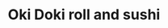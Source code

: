 ---
layout: place
title: "Oki Doki roll and sushi"
permalink: /california/brea/oki-doki-roll-and-sushi.html
stateAbbr: CA
stateName: California
cityName: Brea
place_id: ChIJ_xclbjrV3IAR-5mvBXHhQYM
photos:
  - name: >-
      places/ChIJ_xclbjrV3IAR-5mvBXHhQYM/photos/AeeoHcLapXXp76ROHaisabra_VNDkF05ymRfFpqjsSKUKBqnXS0wNt5_Fi0qJTQvs4aXV-pNi48OXxmNxa9mbMpEeYoWWL425E-h315SF4WoXfKVdv-s59Ht11K9k4R6KzXTEkZv4UuDUI0DMJaoSJ5mhu1MaMOefAFM1g6A4Zd7w2I0e1LgPeTHfnZ18yD5SXyhwfSPQo-wOijWrxriDjS46i86wURwLcZHueSxR0NaKL165W5MLebL7eMVWYXKPXYgnZcJqyJHCPMmIzOLrtR0XwVBXwsQfV9a743x86LDO-djk-1qo0EdQM9d97NjTqWcpMtEfPZEcFR7jXZ4d878MVLX7WWgR46jrTSQxnNAOSDhIlxm0hMQxXb_YqbLC55xlL0s6ja3qPK6EJ9hfZJ56DjpijtpmpNgxrNCEC4lC1bEa7c
    widthPx: 4000
    heightPx: 1868
    authorAttributions:
      - displayName: Brian Maurer MTB
        uri: https://maps.google.com/maps/contrib/112657692472757208491
        photoUri: >-
          https://lh3.googleusercontent.com/a-/ALV-UjU_GJy6bUlfEdY5JcYx_71sfTos2cDqILI5NFDxdoumUjg_C5zE=s100-p-k-no-mo
    flagContentUri: >-
      https://www.google.com/local/imagery/report/?cb_client=maps_api_places.places_api&image_key=!1e10!2sCIHM0ogKEICAgIDyvsTTtAE&hl=en-US
    googleMapsUri: >-
      https://www.google.com/maps/place//data=!3m4!1e2!3m2!1sCIHM0ogKEICAgIDyvsTTtAE!2e10!4m2!3m1!1s0x80dcd53a6e2517ff:0x8341e17105af99fb
  - name: >-
      places/ChIJ_xclbjrV3IAR-5mvBXHhQYM/photos/AeeoHcKXUHyLprBPKs_3MOemDeEshlXY-bVaE1oL7LkJ_Ny-nHfe7oBn1G0eI-q989Gkd7mgvlVE5Ya-qk-lJySSuX0AVeB_FrTqactKCR8W-s3UYF3d1BqmCWTL3jFDUp66XZghgBs2wune2I12FdaaCMSGu0LbEzTJPLFvsZx1XDTUh6vZKu0il3Esrh8Vqp0J2c-9KrtZ1uBC11YWV4cZ-1n-qITAg4PTWzmyzm839hPoPy6_bUadtfAOc0GvdqR3XDzTMuzVBNtiPA4dnfkRTTvU9wmSRkvYBXaaMPgHeytFVg
    widthPx: 2644
    heightPx: 1720
    authorAttributions:
      - displayName: Oki Doki roll and sushi
        uri: https://maps.google.com/maps/contrib/118370453982403305254
        photoUri: >-
          https://lh3.googleusercontent.com/a-/ALV-UjVR9vgesT6D6znS2c9UJ8CSmV-eb072chWhEZipMENu1ckbK9g=s100-p-k-no-mo
    flagContentUri: >-
      https://www.google.com/local/imagery/report/?cb_client=maps_api_places.places_api&image_key=!1e10!2sAF1QipNyylYnjoNIlqsFvj9oHjrEPwvxkrZUESjpvB3m&hl=en-US
    googleMapsUri: >-
      https://www.google.com/maps/place//data=!3m4!1e2!3m2!1sAF1QipNyylYnjoNIlqsFvj9oHjrEPwvxkrZUESjpvB3m!2e10!4m2!3m1!1s0x80dcd53a6e2517ff:0x8341e17105af99fb
  - name: >-
      places/ChIJ_xclbjrV3IAR-5mvBXHhQYM/photos/AeeoHcJIsg1AHoIE7yFlwD801VwCBH6o9rOr2pCgSVzO9GfMecc-wR4xfBwc6tibfafTdAyBaEz2aLWtxcmF7Nzlia8LSTk3wF5CWXqfrKlQ4apl3OeoDQlz26WwTsIUgw04cEfQphDG6N_GuPsks__v9Mr-UE7Iq6fen1AAw_iuGt5AD-D0snc53EaOmHB8FStFKGyr1bzC2BeO3GuqUwdibZi756Z4al0VRLtpNLMqLgWDrPP0l_2nV5rgcKOERNidr2Y2qPPOvu9Cbk-nSyF_NelTgBIv54jzmpu_u2TUhdZTVQ
    widthPx: 2644
    heightPx: 1720
    authorAttributions:
      - displayName: Oki Doki roll and sushi
        uri: https://maps.google.com/maps/contrib/118370453982403305254
        photoUri: >-
          https://lh3.googleusercontent.com/a-/ALV-UjVR9vgesT6D6znS2c9UJ8CSmV-eb072chWhEZipMENu1ckbK9g=s100-p-k-no-mo
    flagContentUri: >-
      https://www.google.com/local/imagery/report/?cb_client=maps_api_places.places_api&image_key=!1e10!2sAF1QipMNMOjZd9EKalKOHSyO7nwL_gM8m9Dxmfk4BQZH&hl=en-US
    googleMapsUri: >-
      https://www.google.com/maps/place//data=!3m4!1e2!3m2!1sAF1QipMNMOjZd9EKalKOHSyO7nwL_gM8m9Dxmfk4BQZH!2e10!4m2!3m1!1s0x80dcd53a6e2517ff:0x8341e17105af99fb
  - name: >-
      places/ChIJ_xclbjrV3IAR-5mvBXHhQYM/photos/AeeoHcJFNBVNZPOA-sEsnU1-Nak_GfH4U44VAaCR8B-tMD0FnmrrZx1Pyjr7aWRafoCNl_cMKqvRHaWgE6p-_OQ0MAtulbTDVDJu16IPEsraZM6g-owdqF1kes8qQtOVCdQVQcXLJe-dEPIAiVdp_Ntw7kwgdLACVSFq150Kx1cdZ-U70dwMzdVbQSxDVGTew-v7OxIJFMCZCyJ0ITwErNrRy_zb7Sk4oolfE4xTIbnsfXd4V1fDt-VWp2RW61I7WmDYOJN7VI3UBQL34P9gRi4SMkQf1gzdOKRyHlZ2bEMj0PLUiw
    widthPx: 2644
    heightPx: 1720
    authorAttributions:
      - displayName: Oki Doki roll and sushi
        uri: https://maps.google.com/maps/contrib/118370453982403305254
        photoUri: >-
          https://lh3.googleusercontent.com/a-/ALV-UjVR9vgesT6D6znS2c9UJ8CSmV-eb072chWhEZipMENu1ckbK9g=s100-p-k-no-mo
    flagContentUri: >-
      https://www.google.com/local/imagery/report/?cb_client=maps_api_places.places_api&image_key=!1e10!2sAF1QipOB5SQH081Q5PQJFvYJ7MKcsa59vlmHUimCESVj&hl=en-US
    googleMapsUri: >-
      https://www.google.com/maps/place//data=!3m4!1e2!3m2!1sAF1QipOB5SQH081Q5PQJFvYJ7MKcsa59vlmHUimCESVj!2e10!4m2!3m1!1s0x80dcd53a6e2517ff:0x8341e17105af99fb
  - name: >-
      places/ChIJ_xclbjrV3IAR-5mvBXHhQYM/photos/AeeoHcJuNNsmfRbhkoFvwYk_4G3-JRAvl2vUq8gZtkmOuuzj8HS25j8PkGgJ3tmY1txc84zkegZUOkLgysU1E2pHCKSaBaXipUdfUCunypXS-z_kZ98NAbK2Qjh5nuWKdUVhsDYLF9fNQKgM-wIdLc-2qGh6FzvGo8q_8XAz_7dlRLAD9ZCF7KK6XVAe6PF4pHDMW07GPD3gRqEPUz0j7319pQCPcBpDJBWU0YjBkweAMftIoZlMV_FYP3_IEaYnG5aICzL80xGOiVIunFGbWsmXhyiYU8b27C7jaJLv6sUxYs9otQ
    widthPx: 2644
    heightPx: 1720
    authorAttributions:
      - displayName: Oki Doki roll and sushi
        uri: https://maps.google.com/maps/contrib/118370453982403305254
        photoUri: >-
          https://lh3.googleusercontent.com/a-/ALV-UjVR9vgesT6D6znS2c9UJ8CSmV-eb072chWhEZipMENu1ckbK9g=s100-p-k-no-mo
    flagContentUri: >-
      https://www.google.com/local/imagery/report/?cb_client=maps_api_places.places_api&image_key=!1e10!2sAF1QipNKZQNY6JmevJ8oa9GNIMbS2MCGmr7YJP0zXG2r&hl=en-US
    googleMapsUri: >-
      https://www.google.com/maps/place//data=!3m4!1e2!3m2!1sAF1QipNKZQNY6JmevJ8oa9GNIMbS2MCGmr7YJP0zXG2r!2e10!4m2!3m1!1s0x80dcd53a6e2517ff:0x8341e17105af99fb
  - name: >-
      places/ChIJ_xclbjrV3IAR-5mvBXHhQYM/photos/AeeoHcJDDFcXsPrZTiFQZg78mZpCvtyz3FU2vWZ-7Ai2BdaJWVM1R57bPDJ0v0-lSrl8RtTNk4VKOSoA9K7OHIQKqC9RCGLddOfCdyvW5xMDA69JCpgBHmzSbckD2v-rYYGaVd8CDxscG-tDdNzloxkNJXNSDWaWb2kX6EF9qizpAMJhuyuT7sjikvrBtxK_cZrHuny4s5Cp7Ju8aN430MazNQJMLoihWmZve-OqNChocAqXrJhoGOwCXg_CfCAdn0ogeqMPDq-GDz5GZjCGKjGLMgF9gk1xMkGyYk_tO6YIKNs1RL-ZjyjUe0nFQB8qq-F8nH0BQHGGqO6BBcRgr_HYy81c_d4FJR_98FpGvqbUTu5CRwqonfJ00iHuHlucUol3qlkD7FN0DFdVA7HDtZ8zhKURCUCwSj4Pm36CQqZjMUyjOGYvzPsVyBqe5kVp12ex
    widthPx: 3024
    heightPx: 4032
    authorAttributions:
      - displayName: Lisa Burke
        uri: https://maps.google.com/maps/contrib/101104886103438164090
        photoUri: >-
          https://lh3.googleusercontent.com/a-/ALV-UjXlD58OINs3uqW59SIKP0YYgUr7fEZwe1RDW0sU4Nfc1ssQFT3D=s100-p-k-no-mo
    flagContentUri: >-
      https://www.google.com/local/imagery/report/?cb_client=maps_api_places.places_api&image_key=!1e10!2sCIABIhAA3ilW-yR_E2foi9oABW6F&hl=en-US
    googleMapsUri: >-
      https://www.google.com/maps/place//data=!3m4!1e2!3m2!1sCIABIhAA3ilW-yR_E2foi9oABW6F!2e10!4m2!3m1!1s0x80dcd53a6e2517ff:0x8341e17105af99fb
  - name: >-
      places/ChIJ_xclbjrV3IAR-5mvBXHhQYM/photos/AeeoHcJAatQ5telHtCC4YsfPi4vTgffjvGxDPTfvqF4qYfQWI5fxwTzTwSyqMhS-y6bEnx-N3g-72dN-1k42fftrZyN7tENlgYj1JeV-TeOD8hwHsMJAm1g4BxFhtvh6WaSEHt156ZsnWgpLii-43cownS1o5m08YCeHcvRXQB4XAyFxvKgXZ_j3V_orqEV0Sq00eNgtV9H73Me6YJsupEfqxKhFeU5jx718FDl3QCOavxMHiEFfgWcUdG4nBZsTSFFroipp7lBj7HMd2vui42Lq897_S7hMggOugHmAiwGpPW4lPDAreD3hVQks9F1dQk-jxnflpqdur-yWYf8F6ab5PFctv1FXHCkv3X5ko3sPtTBMqasSxu8bU3A60Nq5evLl7D-Ohgkr21X7EdrpobZIryYry6D9iuVID6fCKWNtwt4
    widthPx: 4032
    heightPx: 3024
    authorAttributions:
      - displayName: RivailsLogan
        uri: https://maps.google.com/maps/contrib/112093364391710203575
        photoUri: >-
          https://lh3.googleusercontent.com/a/ACg8ocKljp2KyAZA7uvl_dkjYrEV-ZcAcQiYR5nLnYfr_tiuLKKU8g=s100-p-k-no-mo
    flagContentUri: >-
      https://www.google.com/local/imagery/report/?cb_client=maps_api_places.places_api&image_key=!1e10!2sCIHM0ogKEICAgIC-7oyjWA&hl=en-US
    googleMapsUri: >-
      https://www.google.com/maps/place//data=!3m4!1e2!3m2!1sCIHM0ogKEICAgIC-7oyjWA!2e10!4m2!3m1!1s0x80dcd53a6e2517ff:0x8341e17105af99fb
  - name: >-
      places/ChIJ_xclbjrV3IAR-5mvBXHhQYM/photos/AeeoHcKvENihdOmF8Oqg96NF3EbFbjh3n58sgT69AMo1m4CwUyU0jUcEfwyhIf6x9Jrn4OXY4ggJTVVR0yJCM9wuZZLb-3fhc31nrw1iRX_fTHuaCqK4BJlwx6fCpVCd2Ji8D3ExGVFBRMKkClR511_8u1I5aylGN8ZOzv1TAlmKnX6UT5mJecxGvlYuABZfB1aKcmH9VrdsJvW8IoQgdSb5CmS8cCrPNYqxeIhTXZ1nRZYEDwSTBKqg6gw_B7o5zMF-i9asQFKbflaoIhVyapu0s1ZbzK450YpEiL8yH8muJJ0rfUgDUq2h63G6PUr2Bsx5DGZNKPZsiQ6n31Gvvl4aLFNf8bvyDYBKhL-WvAZzMzQh-5i32WhCmDcivXmcxsQWcwoOJ6X6WtwQtwxzn4AWSytD60xiMdv5XnuSxrHgs9FtZ3ow
    widthPx: 4000
    heightPx: 1868
    authorAttributions:
      - displayName: Brian Maurer MTB
        uri: https://maps.google.com/maps/contrib/112657692472757208491
        photoUri: >-
          https://lh3.googleusercontent.com/a-/ALV-UjU_GJy6bUlfEdY5JcYx_71sfTos2cDqILI5NFDxdoumUjg_C5zE=s100-p-k-no-mo
    flagContentUri: >-
      https://www.google.com/local/imagery/report/?cb_client=maps_api_places.places_api&image_key=!1e10!2sCIHM0ogKEICAgIDyvsTb5AE&hl=en-US
    googleMapsUri: >-
      https://www.google.com/maps/place//data=!3m4!1e2!3m2!1sCIHM0ogKEICAgIDyvsTb5AE!2e10!4m2!3m1!1s0x80dcd53a6e2517ff:0x8341e17105af99fb
  - name: >-
      places/ChIJ_xclbjrV3IAR-5mvBXHhQYM/photos/AeeoHcL3aS9WWNhY7Nch8aWAiCc-i_QQ5p8u-RqElHUmANy5_Fm9TFwDmpyY6IZeI8DcHfZs3Kn01dNy04K7kaoma1OHP_7AoA0nukYD55Ig2S4OFKRU8IGIHU9xxSGcP5ra6n-PQNVADiWKzk_6zYi6sVwbpuQRZ-Y1E5S9hBFBQ0pb8qcrvH0GF5lk5fg_I-oNCTWZgY1FETTFmkdf-AQnDmGbBGHJzHMODBuITsQBampcPgBPmJz6XOg0sQ14N9Mg3XDgcB68caWKTf8P9CJBOUwc9Z6LB6HAyoRhm8DemUXDuzy28fyFJ2xrJ4aFRvyAJsXrk98LS1rYZwCw3vED7ZeLD5Jk3G8lcZIl55ZJMe-kkyN7h3VUAaBf5V08F7HS8oHddhO2SMnb6-3fk10JiclLXUAWyK8QyNbWSjwyI5I_BYBj
    widthPx: 4032
    heightPx: 3024
    authorAttributions:
      - displayName: Eric Thesure
        uri: https://maps.google.com/maps/contrib/106323972448061664216
        photoUri: >-
          https://lh3.googleusercontent.com/a/ACg8ocKI9meoTPzB0xqAJYPfelAQtZCzPxFVUu_R-Ic8meQYyRd04A=s100-p-k-no-mo
    flagContentUri: >-
      https://www.google.com/local/imagery/report/?cb_client=maps_api_places.places_api&image_key=!1e10!2sCIHM0ogKEICAgIDult_y7gE&hl=en-US
    googleMapsUri: >-
      https://www.google.com/maps/place//data=!3m4!1e2!3m2!1sCIHM0ogKEICAgIDult_y7gE!2e10!4m2!3m1!1s0x80dcd53a6e2517ff:0x8341e17105af99fb
  - name: >-
      places/ChIJ_xclbjrV3IAR-5mvBXHhQYM/photos/AeeoHcK-UnmjNlbA_FIJkzH-Ys9Bu5K-mxZG-1nI1afS60lZQXsRQmSyJRIlJgb7sD6iHdkLhJCMluUybeDuH27W8Y3fGcuu_q_vnV187qrn37qg--qZztwxRKqZ2J6pSn6Cp4AyG5s78EOjEqeoTedv_AoakzLq2t4on49JcnrBgmA12VjZ1s5WkcrGKLN4LhWWPglAN-B32z4AMDVZ19y2tZveIoXFkA8ZT5YSTM-4gJqMr3HkZ1dSvIEuI3pwCAi9UW0w5j5JfMLOmYZssxiDzXW2U-WK5HoKz9NT7cW5C1rtyA
    widthPx: 2644
    heightPx: 1720
    authorAttributions:
      - displayName: Oki Doki roll and sushi
        uri: https://maps.google.com/maps/contrib/118370453982403305254
        photoUri: >-
          https://lh3.googleusercontent.com/a-/ALV-UjVR9vgesT6D6znS2c9UJ8CSmV-eb072chWhEZipMENu1ckbK9g=s100-p-k-no-mo
    flagContentUri: >-
      https://www.google.com/local/imagery/report/?cb_client=maps_api_places.places_api&image_key=!1e10!2sAF1QipPkLOHkS3uzZ74KXIYLnm-Ta-iurMrLi6TnV_aR&hl=en-US
    googleMapsUri: >-
      https://www.google.com/maps/place//data=!3m4!1e2!3m2!1sAF1QipPkLOHkS3uzZ74KXIYLnm-Ta-iurMrLi6TnV_aR!2e10!4m2!3m1!1s0x80dcd53a6e2517ff:0x8341e17105af99fb
address: '724 N Brea Blvd #B, Brea, CA 92821, USA'
street: '724 N Brea Blvd #B'
city: Brea
state: CA
zip: '92821'
country: USA
neighborhood: null
latitude: '33.930552'
longitude: '-117.893915'
accessibility_options:
  wheelchairAccessibleParking: true
  wheelchairAccessibleEntrance: true
  wheelchairAccessibleRestroom: true
  wheelchairAccessibleSeating: true
business_status: OPERATIONAL
name: Oki Doki roll and sushi
google_maps_links:
  directionsUri: >-
    https://www.google.com/maps/dir//''/data=!4m7!4m6!1m1!4e2!1m2!1m1!1s0x80dcd53a6e2517ff:0x8341e17105af99fb!3e0
  placeUri: https://maps.google.com/?cid=9458088567997700603
  writeAReviewUri: >-
    https://www.google.com/maps/place//data=!4m3!3m2!1s0x80dcd53a6e2517ff:0x8341e17105af99fb!12e1
  reviewsUri: >-
    https://www.google.com/maps/place//data=!4m4!3m3!1s0x80dcd53a6e2517ff:0x8341e17105af99fb!9m1!1b1
  photosUri: >-
    https://www.google.com/maps/place//data=!4m3!3m2!1s0x80dcd53a6e2517ff:0x8341e17105af99fb!10e5
primary_type: Japanese Restaurant
opening_hours:
  regular: null
  current: null
secondary_opening_hours:
  regular:
    weekdayDescriptions: null
    type: null
  current:
    weekdayDescriptions: null
    type: null
phone: (714) 255-1178
price_level: null
price_range: $20 &ndash; $30
rating: '4.5'
rating_count: 65
website: null
description: null
reviews: null
parking_options: null
payment_options: null
allow_dogs: null
curbside_pickup: null
delivery: null
dine_in: null
good_for_children: null
good_for_groups: null
good_for_sports: null
live_music: null
menu_for_children: null
outdoor_seating: null
reservable: null
restroom: null
serves_beer: null
serves_breakfast: null
serves_brunch: null
serves_cocktails: null
serves_coffee: null
serves_dinner: null
serves_dessert: null
serves_lunch: null
serves_vegetarian_food: null
serves_wine: null
takeout: null

---
